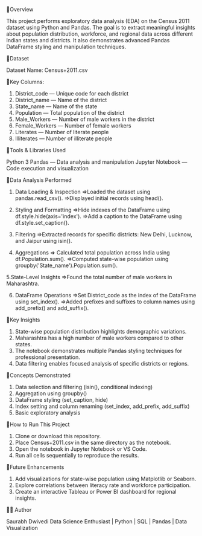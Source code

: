 🔹Overview

This project performs exploratory data analysis (EDA) on the Census 2011 dataset using Python and Pandas. The goal is to extract meaningful insights about population distribution, workforce, and regional data across different Indian states and districts. It also demonstrates advanced Pandas DataFrame styling and manipulation techniques.

🔹Dataset

Dataset Name: Census+2011.csv

🔹Key Columns:

1. District_code — Unique code for each district
2. District_name — Name of the district
3. State_name — Name of the state
4. Population — Total population of the district
5. Male_Workers — Number of male workers in the district
6. Female_Workers — Number of female workers
7. Literates — Number of literate people
8. Illiterates — Number of illiterate people

🔹Tools & Libraries Used

Python 3
Pandas — Data analysis and manipulation
Jupyter Notebook — Code execution and visualization

🔹Data Analysis Performed

1. Data Loading & Inspection
=>Loaded the dataset using pandas.read_csv().
=>Displayed initial records using head().

2. Styling and Formatting
=>Hide indexes of the DataFrame using df.style.hide(axis='index').
=>Add a caption to the DataFrame using df.style.set_caption().

3. Filtering
=>Extracted records for specific districts: New Delhi, Lucknow, and Jaipur using isin().

4. Aggregations
=> Calculated total population across India using df.Population.sum().
=>Computed state-wise population using groupby('State_name').Population.sum().

5.State-Level Insights
=>Found the total number of male workers in Maharashtra.

6. DataFrame Operations
=>Set District_code as the index of the DataFrame using set_index().
=>Added prefixes and suffixes to column names using add_prefix() and add_suffix().

🔹Key Insights

1. State-wise population distribution highlights demographic variations.
2. Maharashtra has a high number of male workers compared to other states.
3. The notebook demonstrates multiple Pandas styling techniques for professional presentation.
4. Data filtering enables focused analysis of specific districts or regions.

🔹Concepts Demonstrated

1. Data selection and filtering (isin(), conditional indexing)
2. Aggregation using groupby()
3. DataFrame styling (set_caption, hide)
4. Index setting and column renaming (set_index, add_prefix, add_suffix)
5. Basic exploratory analysis

🔹How to Run This Project

1. Clone or download this repository.
2. Place Census+2011.csv in the same directory as the notebook.
3. Open the notebook in Jupyter Notebook or VS Code.
4. Run all cells sequentially to reproduce the results.

🔹Future Enhancements

1. Add visualizations for state-wise population using Matplotlib or Seaborn.
2. Explore correlations between literacy rate and workforce participation.
3. Create an interactive Tableau or Power BI dashboard for regional insights.

👨‍💻 Author

Saurabh Dwivedi
Data Science Enthusiast | Python | SQL | Pandas | Data Visualization
